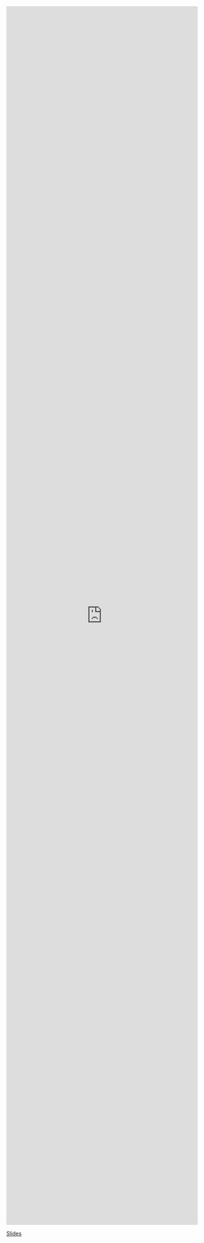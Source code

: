 <iframe src="https://drive.google.com/file/d/1GEuM6IIJoBdQ2PqyY0OQ4WkwUyFOPBQ4/preview" style="width:100%; height:80vh" width="1280px" height="800px" frameborder="0" loading="lazy" allowfullscreen="true"></iframe>

[Slides](https://drive.google.com/file/d/1GEuM6IIJoBdQ2PqyY0OQ4WkwUyFOPBQ4)
